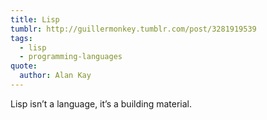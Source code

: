 ```yaml
---
title: Lisp
tumblr: http://guillermonkey.tumblr.com/post/3281919539
tags:
  - lisp
  - programming-languages
quote:
  author: Alan Kay
---
```


Lisp isn’t a language, it’s a building material.
